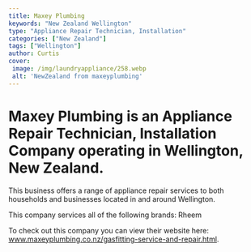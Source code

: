 ```yaml
---
title: Maxey Plumbing
keywords: "New Zealand Wellington"
type: "Appliance Repair Technician, Installation"
categories: ["New Zealand"]
tags: ["Wellington"]
author: Curtis
cover:
 image: /img/laundryappliance/258.webp
 alt: 'NewZealand from maxeyplumbing'
---
```


# Maxey Plumbing is an Appliance Repair Technician, Installation Company operating in Wellington, New Zealand.

This business offers a range of appliance repair services to both households and businesses located in and around Wellington.

This company services all of the following brands: Rheem

To check out this company you can view their website here: www.maxeyplumbing.co.nz/gasfitting-service-and-repair.html.

